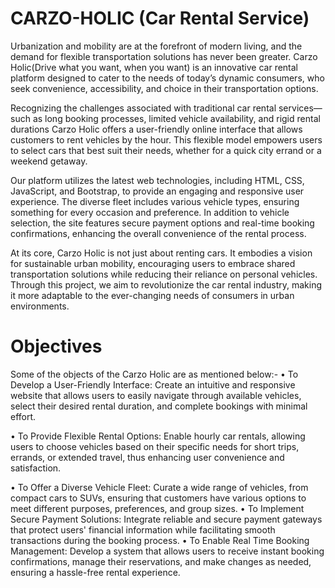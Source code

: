
# CARZO-HOLIC (Car Rental Service)

Urbanization and mobility are at the forefront of modern living, and the demand for flexible transportation solutions has never been greater. Carzo Holic(Drive what you want, when you want) is an innovative car rental platform designed to cater to the needs of today’s dynamic consumers, who seek convenience, accessibility, and choice in their transportation options.

Recognizing the challenges associated with traditional car rental services—such as long booking processes, limited vehicle availability, and rigid rental durations Carzo Holic offers a user-friendly online interface that allows customers to rent vehicles by the hour. This flexible model empowers users to select cars that best suit their needs, whether for a quick city errand or a weekend getaway.

Our platform utilizes the latest web technologies, including HTML, CSS, JavaScript, and Bootstrap, to provide an engaging and responsive user experience. The diverse fleet includes various vehicle types, ensuring something for every occasion and preference. In addition to vehicle selection, the site features secure payment options and real-time booking confirmations, enhancing the overall convenience of the rental process.

At its core, Carzo Holic is not just about renting cars. It embodies a vision for sustainable urban mobility, encouraging users to embrace shared transportation solutions while reducing their reliance on personal vehicles. Through this project, we aim to revolutionize the car rental industry, making it more adaptable to the ever-changing needs of consumers in urban environments. 

# Objectives
Some of the objects of the Carzo Holic are as mentioned below:-
• To Develop a User-Friendly Interface: Create an intuitive and responsive website that allows users to easily navigate through available vehicles, select their desired rental duration, and complete bookings with minimal effort.

• To Provide Flexible Rental Options: Enable hourly car rentals, allowing users to choose vehicles based on their specific needs for short trips, errands, or extended travel, thus enhancing user convenience and satisfaction.

•  To Offer a Diverse Vehicle Fleet: Curate a wide range of vehicles, from compact cars to SUVs, ensuring that customers have various options to meet different purposes, preferences, and group sizes.
• To Implement Secure Payment Solutions: Integrate reliable and secure payment gateways that protect users' financial information while facilitating smooth transactions during the booking process.
• To Enable Real Time Booking Management: Develop a system that allows users to receive instant booking confirmations, manage their reservations, and make changes as needed, ensuring a hassle-free rental experience.
